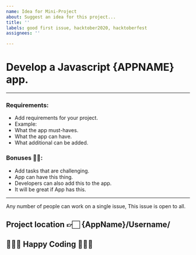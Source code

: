 ```yaml
---
name: Idea for Mini-Project
about: Suggest an idea for this project...
title: ''
labels: good first issue, hacktober2020, hacktoberfest
assignees: ''

---
```


# Develop a Javascript {APPNAME} app.
------------------------

### Requirements:
* Add requirements for your project.
* Example: 
* What the app must-haves.
* What the app can have.
* What additional can be added.

### Bonuses 🎉🎉:
* Add tasks that are challenging.
* App can have this thing.
* Developers can also add this to the app.
*  It will be great if App has this.

------------------------------------------

Any number of people can work on a single issue,
This issue is open to all.

Project location 👉🏻 {AppName}/Username/
---
👨🏻‍💻 Happy Coding 👩🏻‍💻
---
